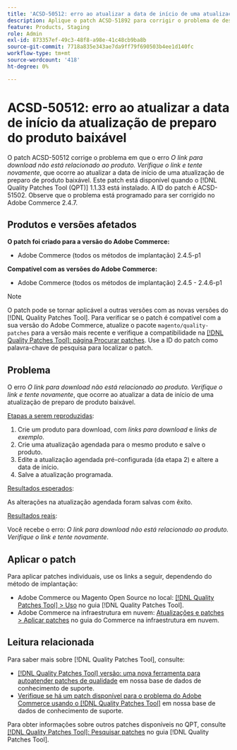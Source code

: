 ```yaml
---
title: 'ACSD-50512: erro ao atualizar a data de início de uma atualização de preparo de produto baixável'
description: Aplique o patch ACSD-51892 para corrigir o problema de desempenho do Adobe Commerce em que o erro *O link para download não está relacionado ao produto. Verifique o link e tente novamente*; isso ocorre ao atualizar a data de início de uma atualização de preparo de produto para download.
feature: Products, Staging
role: Admin
exl-id: 873357ef-49c3-48f8-a98e-41c48cb9ba8b
source-git-commit: 7718a835e343ae7da9ff79f690503b4ee1d140fc
workflow-type: tm+mt
source-wordcount: '418'
ht-degree: 0%

---
```


# ACSD-50512: erro ao atualizar a data de início da atualização de preparo do produto baixável

O patch ACSD-50512 corrige o problema em que o erro *O link para download não está relacionado ao produto. Verifique o link e tente novamente*, que ocorre ao atualizar a data de início de uma atualização de preparo de produto baixável. Este patch está disponível quando o [!DNL Quality Patches Tool (QPT)] 1.1.33 está instalado. A ID do patch é ACSD-51502. Observe que o problema está programado para ser corrigido no Adobe Commerce 2.4.7.

## Produtos e versões afetados

**O patch foi criado para a versão do Adobe Commerce:**

* Adobe Commerce (todos os métodos de implantação) 2.4.5-p1

**Compatível com as versões do Adobe Commerce:**

* Adobe Commerce (todos os métodos de implantação) 2.4.5 - 2.4.6-p1

>[!NOTE]
>
>O patch pode se tornar aplicável a outras versões com as novas versões do [!DNL Quality Patches Tool]. Para verificar se o patch é compatível com a sua versão do Adobe Commerce, atualize o pacote `magento/quality-patches` para a versão mais recente e verifique a compatibilidade na [[!DNL Quality Patches Tool]: página Procurar patches](https://experienceleague.adobe.com/tools/commerce-quality-patches/index.html?lang=pt-BR). Use a ID do patch como palavra-chave de pesquisa para localizar o patch.

## Problema

O erro *O link para download não está relacionado ao produto. Verifique o link e tente novamente*, que ocorre ao atualizar a data de início de uma atualização de preparo de produto baixável.

<u>Etapas a serem reproduzidas</u>:

1. Crie um produto para download, com *links para download* e *links de exemplo*.
1. Crie uma atualização agendada para o mesmo produto e salve o produto.
1. Edite a atualização agendada pré-configurada (da etapa 2) e altere a data de início.
1. Salve a atualização programada.

<u>Resultados esperados</u>:

As alterações na atualização agendada foram salvas com êxito.

<u>Resultados reais</u>:

Você recebe o erro: *O link para download não está relacionado ao produto. Verifique o link e tente novamente*.

## Aplicar o patch

Para aplicar patches individuais, use os links a seguir, dependendo do método de implantação:

* Adobe Commerce ou Magento Open Source no local: [[!DNL Quality Patches Tool] > Uso](https://experienceleague.adobe.com/docs/commerce-operations/tools/quality-patches-tool/usage.html?lang=pt-BR) no guia [!DNL Quality Patches Tool].
* Adobe Commerce na infraestrutura em nuvem: [Atualizações e patches > Aplicar patches](https://experienceleague.adobe.com/docs/commerce-cloud-service/user-guide/develop/upgrade/apply-patches.html?lang=pt-BR) no guia do Commerce na infraestrutura em nuvem.

## Leitura relacionada

Para saber mais sobre [!DNL Quality Patches Tool], consulte:

* [[!DNL Quality Patches Tool] versão: uma nova ferramenta para autoatender patches de qualidade](/help/announcements/adobe-commerce-announcements/magento-quality-patches-released-new-tool-to-self-serve-quality-patches.md) em nossa base de dados de conhecimento de suporte.
* [Verifique se há um patch disponível para o problema do Adobe Commerce usando o [!DNL Quality Patches Tool]](/help/support-tools/patches-available-in-qpt-tool/check-patch-for-magento-issue-with-magento-quality-patches.md) em nossa base de dados de conhecimento de suporte.

Para obter informações sobre outros patches disponíveis no QPT, consulte [[!DNL Quality Patches Tool]: Pesquisar patches](https://experienceleague.adobe.com/tools/commerce-quality-patches/index.html?lang=pt-BR) no guia [!DNL Quality Patches Tool].
